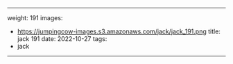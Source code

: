 
---
weight: 191
images:
- https://jumpingcow-images.s3.amazonaws.com/jack/jack_191.png
title: jack 191
date: 2022-10-27
tags:
- jack
---

